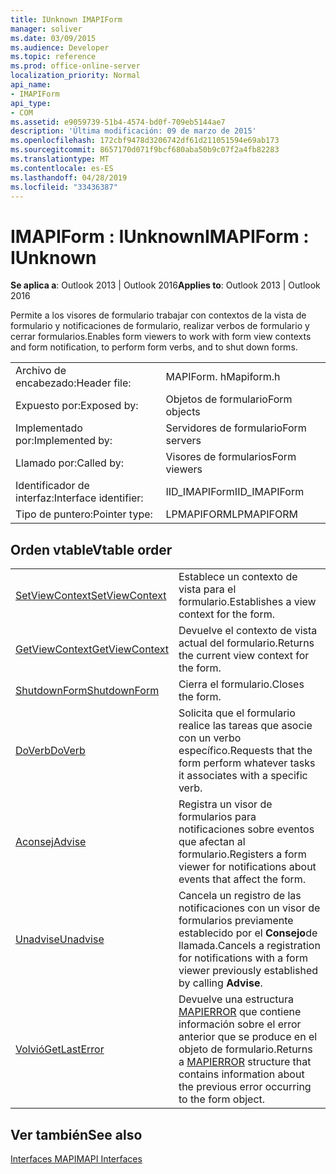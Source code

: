 ```yaml
---
title: IUnknown IMAPIForm
manager: soliver
ms.date: 03/09/2015
ms.audience: Developer
ms.topic: reference
ms.prod: office-online-server
localization_priority: Normal
api_name:
- IMAPIForm
api_type:
- COM
ms.assetid: e9059739-51b4-4574-bd0f-709eb5144ae7
description: 'Última modificación: 09 de marzo de 2015'
ms.openlocfilehash: 172cbf9478d3206742df61d211051594e69ab173
ms.sourcegitcommit: 8657170d071f9bcf680aba50b9c07f2a4fb82283
ms.translationtype: MT
ms.contentlocale: es-ES
ms.lasthandoff: 04/28/2019
ms.locfileid: "33436387"
---
```

# <a name="imapiform--iunknown"></a><span data-ttu-id="ba916-103">IMAPIForm : IUnknown</span><span class="sxs-lookup"><span data-stu-id="ba916-103">IMAPIForm : IUnknown</span></span>

  
  
<span data-ttu-id="ba916-104">**Se aplica a**: Outlook 2013 | Outlook 2016</span><span class="sxs-lookup"><span data-stu-id="ba916-104">**Applies to**: Outlook 2013 | Outlook 2016</span></span> 
  
<span data-ttu-id="ba916-105">Permite a los visores de formulario trabajar con contextos de la vista de formulario y notificaciones de formulario, realizar verbos de formulario y cerrar formularios.</span><span class="sxs-lookup"><span data-stu-id="ba916-105">Enables form viewers to work with form view contexts and form notification, to perform form verbs, and to shut down forms.</span></span>
  
|||
|:-----|:-----|
|<span data-ttu-id="ba916-106">Archivo de encabezado:</span><span class="sxs-lookup"><span data-stu-id="ba916-106">Header file:</span></span>  <br/> |<span data-ttu-id="ba916-107">MAPIForm. h</span><span class="sxs-lookup"><span data-stu-id="ba916-107">Mapiform.h</span></span>  <br/> |
|<span data-ttu-id="ba916-108">Expuesto por:</span><span class="sxs-lookup"><span data-stu-id="ba916-108">Exposed by:</span></span>  <br/> |<span data-ttu-id="ba916-109">Objetos de formulario</span><span class="sxs-lookup"><span data-stu-id="ba916-109">Form objects</span></span>  <br/> |
|<span data-ttu-id="ba916-110">Implementado por:</span><span class="sxs-lookup"><span data-stu-id="ba916-110">Implemented by:</span></span>  <br/> |<span data-ttu-id="ba916-111">Servidores de formulario</span><span class="sxs-lookup"><span data-stu-id="ba916-111">Form servers</span></span>  <br/> |
|<span data-ttu-id="ba916-112">Llamado por:</span><span class="sxs-lookup"><span data-stu-id="ba916-112">Called by:</span></span>  <br/> |<span data-ttu-id="ba916-113">Visores de formularios</span><span class="sxs-lookup"><span data-stu-id="ba916-113">Form viewers</span></span>  <br/> |
|<span data-ttu-id="ba916-114">Identificador de interfaz:</span><span class="sxs-lookup"><span data-stu-id="ba916-114">Interface identifier:</span></span>  <br/> |<span data-ttu-id="ba916-115">IID_IMAPIForm</span><span class="sxs-lookup"><span data-stu-id="ba916-115">IID_IMAPIForm</span></span>  <br/> |
|<span data-ttu-id="ba916-116">Tipo de puntero:</span><span class="sxs-lookup"><span data-stu-id="ba916-116">Pointer type:</span></span>  <br/> |<span data-ttu-id="ba916-117">LPMAPIFORM</span><span class="sxs-lookup"><span data-stu-id="ba916-117">LPMAPIFORM</span></span>  <br/> |
   
## <a name="vtable-order"></a><span data-ttu-id="ba916-118">Orden vtable</span><span class="sxs-lookup"><span data-stu-id="ba916-118">Vtable order</span></span>

|||
|:-----|:-----|
|[<span data-ttu-id="ba916-119">SetViewContext</span><span class="sxs-lookup"><span data-stu-id="ba916-119">SetViewContext</span></span>](imapiform-setviewcontext.md) <br/> |<span data-ttu-id="ba916-120">Establece un contexto de vista para el formulario.</span><span class="sxs-lookup"><span data-stu-id="ba916-120">Establishes a view context for the form.</span></span>  <br/> |
|[<span data-ttu-id="ba916-121">GetViewContext</span><span class="sxs-lookup"><span data-stu-id="ba916-121">GetViewContext</span></span>](imapiform-getviewcontext.md) <br/> |<span data-ttu-id="ba916-122">Devuelve el contexto de vista actual del formulario.</span><span class="sxs-lookup"><span data-stu-id="ba916-122">Returns the current view context for the form.</span></span>  <br/> |
|[<span data-ttu-id="ba916-123">ShutdownForm</span><span class="sxs-lookup"><span data-stu-id="ba916-123">ShutdownForm</span></span>](imapiform-shutdownform.md) <br/> |<span data-ttu-id="ba916-124">Cierra el formulario.</span><span class="sxs-lookup"><span data-stu-id="ba916-124">Closes the form.</span></span>  <br/> |
|[<span data-ttu-id="ba916-125">DoVerb</span><span class="sxs-lookup"><span data-stu-id="ba916-125">DoVerb</span></span>](imapiform-doverb.md) <br/> |<span data-ttu-id="ba916-126">Solicita que el formulario realice las tareas que asocie con un verbo específico.</span><span class="sxs-lookup"><span data-stu-id="ba916-126">Requests that the form perform whatever tasks it associates with a specific verb.</span></span>  <br/> |
|[<span data-ttu-id="ba916-127">Aconsej</span><span class="sxs-lookup"><span data-stu-id="ba916-127">Advise</span></span>](imapiform-advise.md) <br/> |<span data-ttu-id="ba916-128">Registra un visor de formularios para notificaciones sobre eventos que afectan al formulario.</span><span class="sxs-lookup"><span data-stu-id="ba916-128">Registers a form viewer for notifications about events that affect the form.</span></span>  <br/> |
|[<span data-ttu-id="ba916-129">Unadvise</span><span class="sxs-lookup"><span data-stu-id="ba916-129">Unadvise</span></span>](imapiform-unadvise.md) <br/> |<span data-ttu-id="ba916-130">Cancela un registro de las notificaciones con un visor de formularios previamente establecido por el **Consejo**de llamada.</span><span class="sxs-lookup"><span data-stu-id="ba916-130">Cancels a registration for notifications with a form viewer previously established by calling **Advise**.</span></span>  <br/> |
|[<span data-ttu-id="ba916-131">Volvió</span><span class="sxs-lookup"><span data-stu-id="ba916-131">GetLastError</span></span>](imapiform-getlasterror.md) <br/> |<span data-ttu-id="ba916-132">Devuelve una estructura [MAPIERROR](mapierror.md) que contiene información sobre el error anterior que se produce en el objeto de formulario.</span><span class="sxs-lookup"><span data-stu-id="ba916-132">Returns a [MAPIERROR](mapierror.md) structure that contains information about the previous error occurring to the form object.</span></span>  <br/> |
   
## <a name="see-also"></a><span data-ttu-id="ba916-133">Ver también</span><span class="sxs-lookup"><span data-stu-id="ba916-133">See also</span></span>



[<span data-ttu-id="ba916-134">Interfaces MAPI</span><span class="sxs-lookup"><span data-stu-id="ba916-134">MAPI Interfaces</span></span>](mapi-interfaces.md)

